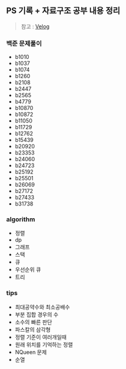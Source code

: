 ## PS 기록 + 자료구조 공부 내용 정리

> 참고 : [Velog](https://velog.io/@currysoda/posts)

### 백준 문제풀이

- b1010
- b1037
- b1074
- b1260
- b2108
- b2447
- b2565
- b4779
- b10870
- b10872
- b11050
- b11729
- b12762
- b15439
- b20920
- b23353
- b24060
- b24723
- b25192
- b25501
- b26069
- b27172
- b27433
- b31738

### algorithm

- 정렬
- dp
- 그래프
- 스택
- 큐
- 우선순위 큐
- 트리

### tips

- 최대공약수와 최소공배수
- 부분 집합 경우의 수
- 소수의 빠른 판단
- 파스칼의 삼각형
- 정렬 기준이 여러개일때
- 원래 위치를 기억하는 정렬
- NQueen 문제
- 순열



